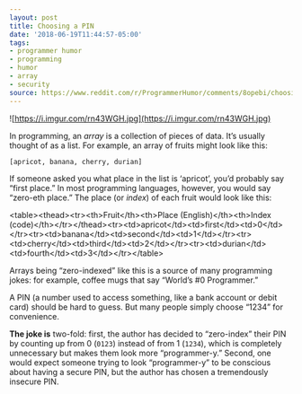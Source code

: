 ```yaml
---
layout: post
title: Choosing a PIN
date: '2018-06-19T11:44:57-05:00'
tags:
- programmer humor
- programming
- humor
- array
- security
source: https://www.reddit.com/r/ProgrammerHumor/comments/8opebi/choosing_a_pin/
---
```

![https://i.imgur.com/rn43WGH.jpg](https://i.imgur.com/rn43WGH.jpg)

In programming, an _array_ is a collection of pieces of data. It’s usually thought of as a list. For example, an array of fruits might look like this:

    [apricot, banana, cherry, durian]

If someone asked you what place in the list is ‘apricot’, you’d probably say “first place.” In most programming languages, however, you would say “zero-eth place.” The place (or _index_) of each fruit would look like this:

<table\><thead\><tr\><th\>Fruit</th\><th\>Place (English)</th\><th\>Index (code)</th\></tr\></thead\><tr\><td\>apricot</td\><td\>first</td\><td\>0</td\></tr\><tr\><td\>banana</td\><td\>second</td\><td\>1</td\></tr\><tr\><td\>cherry</td\><td\>third</td\><td\>2</td\></tr\><tr\><td\>durian</td\><td\>fourth</td\><td\>3</td\></tr\></table\>

Arrays being “zero-indexed” like this is a source of many programming jokes: for example, coffee mugs that say “World’s #0 Programmer.”

A PIN (a number used to access something, like a bank account or debit card) should be hard to guess. But many people simply choose “1234” for convenience.

**The joke is** two-fold: first, the author has decided to “zero-index” their PIN by counting up from 0 (`0123`) instead of from 1 (`1234`), which is completely unnecessary but makes them look more “programmer-y.” Second, one would expect someone trying to look “programmer-y” to be conscious about having a secure PIN, but the author has chosen a tremendously insecure PIN.